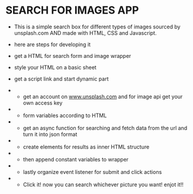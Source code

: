 # SEARCH FOR IMAGES APP
- This is a simple search box for different types of images sourced by unsplash.com AND made with HTML, CSS and Javascript.
* here are steps for developing it

- get a HTML for search form and image wrapper

- style your HTML on a basic sheet

- get a script link and start dynamic part 

- - get an account on www.unsplash.com and for image api get your own access key
- - form variables according to HTML 
- - get an async function for searching and fetch data from the url and turn it into json format
- - create elements for results as inner HTML structure
- - then append constant variables to wrapper
- - lastly organize event listener for submit and click actions
- - Click it! now you can search whichever picture you want! enjot it!! 
